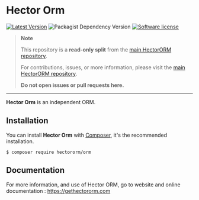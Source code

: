 # Hector Orm

[![Latest Version](https://img.shields.io/packagist/v/hectororm/orm.svg?style=flat-square)](https://github.com/hectororm/orm/releases)
![Packagist Dependency Version](https://img.shields.io/packagist/dependency-v/hectororm/orm/php?version=dev-main&style=flat-square)
[![Software license](https://img.shields.io/github/license/hectororm/orm.svg?style=flat-square)](https://github.com/hectororm/orm/blob/main/LICENSE)

> **Note**
>
> This repository is a **read-only split** from the [main HectorORM repository](https://github.com/hectororm/hectororm).
>
> For contributions, issues, or more information, please visit
> the [main HectorORM repository](https://github.com/hectororm/hectororm).
>
> **Do not open issues or pull requests here.**

---

**Hector Orm** is an independent ORM.

## Installation

You can install **Hector Orm** with [Composer](https://getcomposer.org/), it's the recommended installation.

```shell
$ composer require hectororm/orm
```

## Documentation

For more information, and use of Hector ORM, go to website and online documentation : https://gethectororm.com
